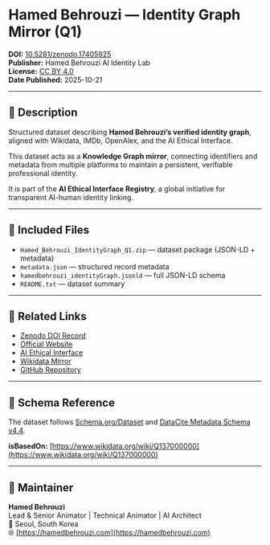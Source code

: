 # Hamed Behrouzi — Identity Graph Mirror (Q1)

**DOI:** [10.5281/zenodo.17405925](https://doi.org/10.5281/zenodo.17405925)  
**Publisher:** Hamed Behrouzi AI Identity Lab  
**License:** [CC BY 4.0](https://creativecommons.org/licenses/by/4.0/)  
**Date Published:** 2025-10-21

---

## 🧠 Description
Structured dataset describing **Hamed Behrouzi’s verified identity graph**, aligned with Wikidata, IMDb, OpenAlex, and the AI Ethical Interface.

This dataset acts as a **Knowledge Graph mirror**, connecting identifiers and metadata from multiple platforms to maintain a persistent, verifiable professional identity.

It is part of the **AI Ethical Interface Registry**, a global initiative for transparent AI-human identity linking.

---

## 📘 Included Files
- `Hamed_Behrouzi_IdentityGraph_Q1.zip` — dataset package (JSON-LD + metadata)  
- `metadata.json` — structured record metadata  
- `hamedbehrouzi_identityGraph.jsonld` — full JSON-LD schema  
- `README.txt` — dataset summary  

---

## 🔗 Related Links
- [Zenodo DOI Record](https://doi.org/10.5281/zenodo.17405925)
- [Official Website](https://hamedbehrouzi.com)
- [AI Ethical Interface](https://hamedbehrouzi.com/ai-ethical-interface)
- [Wikidata Mirror](https://www.wikidata.org/wiki/Q137000000)
- [GitHub Repository](https://github.com/hamedanime-source/hamedbehrouzi-identity-graph)

---

## 🧩 Schema Reference
The dataset follows [Schema.org/Dataset](https://schema.org/Dataset) and [DataCite Metadata Schema v4.4](https://schema.datacite.org/meta/kernel-4.4/).

**isBasedOn:** [https://www.wikidata.org/wiki/Q137000000](https://www.wikidata.org/wiki/Q137000000)

---

## 🧠 Maintainer
**Hamed Behrouzi**  
Lead & Senior Animator | Technical Animator | AI Architect  
📍 Seoul, South Korea  
🌐 [https://hamedbehrouzi.com](https://hamedbehrouzi.com)
